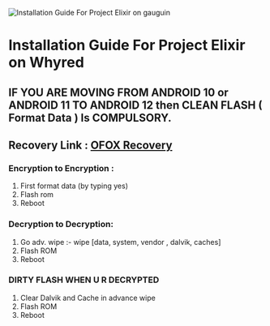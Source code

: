 ![Installation Guide For Project Elixir on gauguin](https://i.imgur.com/Hb3gl9Q.jpg "Installation")

# Installation Guide For Project Elixir on Whyred

## IF YOU ARE MOVING FROM ANDROID 10 or ANDROID 11 TO ANDROID 12 then CLEAN FLASH ( Format Data ) Is COMPULSORY.

## Recovery Link : [OFOX Recovery](https://downloads.arnavpuranik.workers.dev/0:/Shekhawat2/OrangeFox/OrangeFox-4.4-R11.1_2-Unofficial-whyred.zip)

### Encryption to Encryption : 
1. First format data (by typing yes)
2. Flash rom 
3. Reboot

### Decryption to Decryption: 
1. Go adv. wipe :- wipe [data, system, vendor , dalvik, caches]
2. Flash ROM
3. Reboot

### DIRTY FLASH WHEN U R DECRYPTED 
1. Clear Dalvik and Cache in advance wipe
2. Flash ROM
3. Reboot